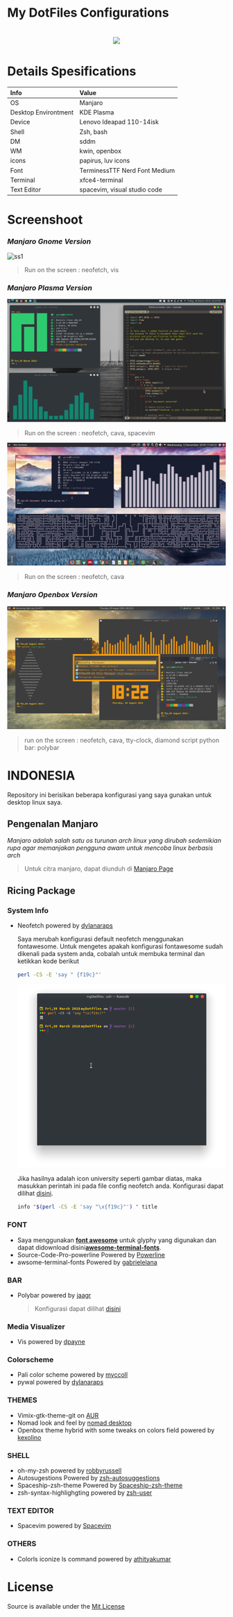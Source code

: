 <p align="center"><h1>
<bold>
My DotFiles Configurations
<p align="center">
	<a name="top" href="https://github.com/ypraw/configDotfiles"><img src="https://github.com/ypraw/configDotfiles/tree/master/Screenshoot/tag.png">
	</a>
</p>

</bold>
</h1>
</p>

# Details Spesifications

| Info | Value |
| :--- | :---- |
| OS  | Manjaro |
| Desktop Environtment | KDE Plasma |
| Device  | Lenovo Ideapad 110-14isk |
| Shell | Zsh, bash |
| DM | sddm |
| WM | kwin, openbox |
| icons | papirus, luv icons |
| Font | TerminessTTF Nerd Font Medium |
| Terminal | xfce4-terminal |
| Text Editor | spacevim, visual studio code |

# **Screenshoot**

### _Manjaro Gnome Version_
![ss1](/Screenshoot/ss1.png)
> Run on the screen : neofetch, vis

### **_Manjaro Plasma Version_**
![ss2](/Screenshoot/Screenshot_20180330_202353.png)
> Run on the screen : neofetch, cava, spacevim

![ss4](Screenshoot/Screenshot_20181205_174338.png)
> Run on the screen : neofetch, cava

### **_Manjaro Openbox Version_**
![ss3](/Screenshoot/new.png)
> run on the screen : neofetch, cava, tty-clock, diamond script python 
> bar: polybar


# **INDONESIA**

Repository ini berisikan beberapa konfigurasi yang saya gunakan untuk desktop linux saya.

## Pengenalan Manjaro

_Manjaro adalah salah satu os turunan arch linux yang dirubah sedemikian rupa agar memanjakan pengguna awam untuk mencoba linux berbasis arch_

> Untuk citra manjaro, dapat diunduh di [Manjaro Page](https://manjaro.org)

## Ricing Package

  ### System Info
  
  * Neofetch powered by [dylanaraps](https://github.com/dylanaraps/neofetch)
    
    Saya merubah konfigurasi default neofetch menggunakan fontawesome. Untuk mengetes apakah konfigurasi fontawesome sudah dikenali pada system anda, cobalah untuk membuka terminal dan ketikkan kode berikut
  
    ```bash
    perl -CS -E 'say " {f19c}"'
    ```
    ![ss3](/Screenshoot/Screenshot_20180330_235416.png)

    Jika hasilnya adalah icon university seperti gambar diatas, maka masukkan perintah ini pada file config neofetch anda.
    Konfigurasi dapat dilihat [disini](/neofetch/).

    ```bash
    info "$(perl -CS -E 'say "\x{f19c}"') " title
    ``` 
    
  ### FONT 
  * Saya menggunakan [**font awesome**](https://fontawesome.com/) untuk glyphy yang digunakan dan dapat didownload disini[**awesome-terminal-fonts**](https://github.com/gabrielelana/awesome-terminal-fonts).
  * Source-Code-Pro-powerline Powered by [Powerline](https://github.com/powerline/fonts)
  * awsome-terminal-fonts Powered by [gabrielelana](https://github.com/gabrielelana/awesome-terminal-fonts)

  ### BAR
  * Polybar powered by
    [jaagr](https://github.com/jaagr/polybar)

    > Konfigurasi dapat dilihat [disini](/.config/polybar)

  ### Media Visualizer
  * Vis powered by [dpayne](https://github.com/dpayne/cli-visualizer)

  ### Colorscheme
  * Pali color scheme powered by [myccoll](https://github.com/Mayccoll/Gogh)
  * pywal powered by [dylanaraps](https://github.com/dylanaraps/pywal)

  ### THEMES
  * Vimix-gtk-theme-git on [AUR](https://aur.archlinux.org/packages/vimix-gtk-themes-git/)
  * Nomad look and feel by [nomad desktop](https://github.com/nomad-desktop/nomad-plasma-look-and-feel)
  * Openbox theme hybrid with some tweaks on colors field powered by [kexolino](https://www.deviantart.com/kexolino/art/Hybrid-Openbox-Theme-429202525)

  ### SHELL
  * oh-my-zsh powered by [robbyrussell](https://github.com/robbyrussell/oh-my-zsh)
  * Autosugestions Powered by [zsh-autosuggestions](https://github.com/zsh-users/zsh-autosuggestions)
  * Spaceship-zsh-theme Powered by [Spaceship-zsh-theme](https://github.com/denysdovhan/spaceship-zsh-theme)
  * zsh-syntax-highlighgting powered by [zsh-user](https://github.com/zsh-users/zsh-syntax-highlighting)

  ### TEXT EDITOR
  * Spacevim powered by [Spacevim](https://github.com/SpaceVim/SpaceVim#linux-and-macos)

  ### OTHERS
  * Colorls iconize ls command powered by [athityakumar](https://github.com/athityakumar/colorls)




# **License**
Source is available under the [Mit License](LICENSE.md)

